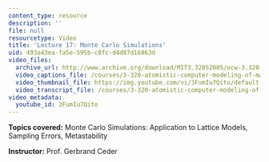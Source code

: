 ```yaml
---
content_type: resource
description: ''
file: null
resourcetype: Video
title: 'Lecture 17: Monte Carlo Simulations'
uid: 493a43ea-fa5e-595b-c0fc-d4d07d16863d
video_files:
  archive_url: http://www.archive.org/download/MIT3.320S2005/ocw-3.320-lec-13-07apr05-220k.mp4
  video_captions_file: /courses/3-320-atomistic-computer-modeling-of-materials-sma-5107-spring-2005/dbefae51923b51ffb49d50325185c7a9_3FumIu7Qito.vtt
  video_thumbnail_file: https://img.youtube.com/vi/3FumIu7Qito/default.jpg
  video_transcript_file: /courses/3-320-atomistic-computer-modeling-of-materials-sma-5107-spring-2005/414e3a3f48db6ef63ddccccad69e465a_3FumIu7Qito.pdf
video_metadata:
  youtube_id: 3FumIu7Qito
---
```


**Topics covered:** Monte Carlo Simulations: Application to Lattice Models, Sampling Errors, Metastability

**Instructor:** Prof. Gerbrand Ceder